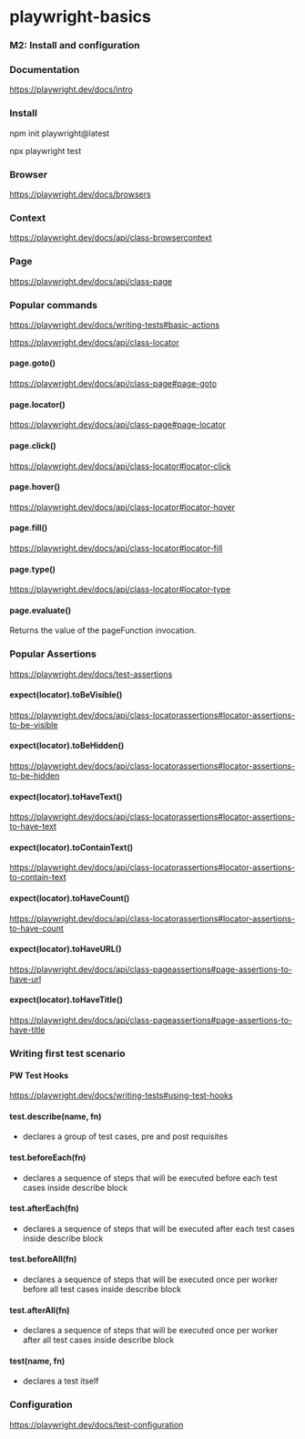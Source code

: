 # playwright-basics

### M2: Install and configuration

### Documentation

https://playwright.dev/docs/intro

### Install

npm init playwright@latest

npx playwright test

### Browser

https://playwright.dev/docs/browsers

### Context

https://playwright.dev/docs/api/class-browsercontext

### Page

https://playwright.dev/docs/api/class-page

### Popular commands

https://playwright.dev/docs/writing-tests#basic-actions

https://playwright.dev/docs/api/class-locator

#### page.goto()

https://playwright.dev/docs/api/class-page#page-goto

#### page.locator()

https://playwright.dev/docs/api/class-page#page-locator

#### page.click()

https://playwright.dev/docs/api/class-locator#locator-click

#### page.hover()

https://playwright.dev/docs/api/class-locator#locator-hover

#### page.fill()

https://playwright.dev/docs/api/class-locator#locator-fill

#### page.type()

https://playwright.dev/docs/api/class-locator#locator-type

#### page.evaluate()

Returns the value of the pageFunction invocation.

### Popular Assertions

https://playwright.dev/docs/test-assertions

#### expect(locator).toBeVisible()

https://playwright.dev/docs/api/class-locatorassertions#locator-assertions-to-be-visible

#### expect(locator).toBeHidden()

https://playwright.dev/docs/api/class-locatorassertions#locator-assertions-to-be-hidden

#### expect(locator).toHaveText()

https://playwright.dev/docs/api/class-locatorassertions#locator-assertions-to-have-text

#### expect(locator).toContainText()

https://playwright.dev/docs/api/class-locatorassertions#locator-assertions-to-contain-text

#### expect(locator).toHaveCount()

https://playwright.dev/docs/api/class-locatorassertions#locator-assertions-to-have-count

#### expect(locator).toHaveURL()

https://playwright.dev/docs/api/class-pageassertions#page-assertions-to-have-url

#### expect(locator).toHaveTitle()

https://playwright.dev/docs/api/class-pageassertions#page-assertions-to-have-title

### Writing first test scenario

#### PW Test Hooks

https://playwright.dev/docs/writing-tests#using-test-hooks

#### test.describe(name, fn)

- declares a group of test cases, pre and post requisites

#### test.beforeEach(fn)

- declares a sequence of steps that will be executed before each test cases inside describe block

#### test.afterEach(fn)

- declares a sequence of steps that will be executed after each test cases inside describe block

#### test.beforeAll(fn)

- declares a sequence of steps that will be executed once per worker before all test cases inside describe block

#### test.afterAll(fn)

- declares a sequence of steps that will be executed once per worker after all test cases inside describe block

#### test(name, fn)

- declares a test itself

### Configuration

https://playwright.dev/docs/test-configuration
